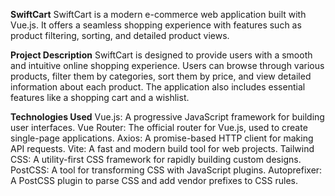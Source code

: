 **SwiftCart**
SwiftCart is a modern e-commerce web application built with Vue.js. It offers a seamless shopping experience with features such as product filtering, sorting, and detailed product views.

**Project Description**
SwiftCart is designed to provide users with a smooth and intuitive online shopping experience. Users can browse through various products, filter them by categories, sort them by price, and view detailed information about each product. The application also includes essential features like a shopping cart and a wishlist.

**Technologies Used**
Vue.js: A progressive JavaScript framework for building user interfaces.
Vue Router: The official router for Vue.js, used to create single-page applications.
Axios: A promise-based HTTP client for making API requests.
Vite: A fast and modern build tool for web projects.
Tailwind CSS: A utility-first CSS framework for rapidly building custom designs.
PostCSS: A tool for transforming CSS with JavaScript plugins.
Autoprefixer: A PostCSS plugin to parse CSS and add vendor prefixes to CSS rules.
